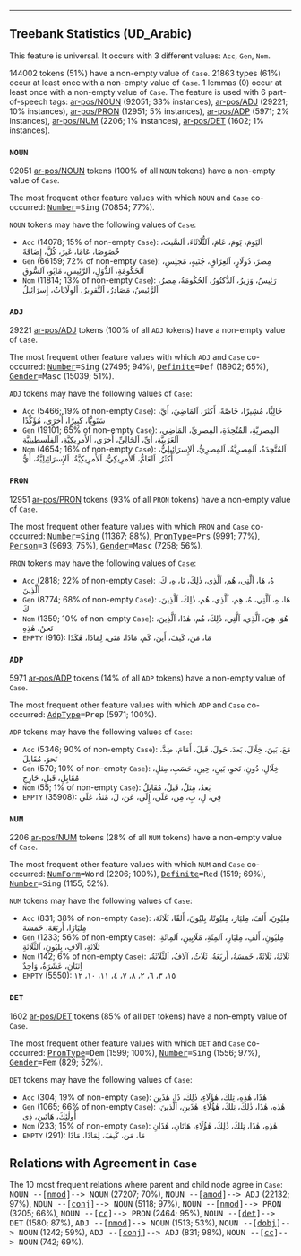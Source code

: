 

--------------------------------------------------------------------------------

## Treebank Statistics (UD_Arabic)

This feature is universal.
It occurs with 3 different values: `Acc`, `Gen`, `Nom`.

144002 tokens (51%) have a non-empty value of `Case`.
21863 types (61%) occur at least once with a non-empty value of `Case`.
1 lemmas (0) occur at least once with a non-empty value of `Case`.
The feature is used with 6 part-of-speech tags: [ar-pos/NOUN]() (92051; 33% instances), [ar-pos/ADJ]() (29221; 10% instances), [ar-pos/PRON]() (12951; 5% instances), [ar-pos/ADP]() (5971; 2% instances), [ar-pos/NUM]() (2206; 1% instances), [ar-pos/DET]() (1602; 1% instances).

### `NOUN`

92051 [ar-pos/NOUN]() tokens (100% of all `NOUN` tokens) have a non-empty value of `Case`.

The most frequent other feature values with which `NOUN` and `Case` co-occurred: <tt><a href="Number.html">Number</a>=Sing</tt> (70854; 77%).

`NOUN` tokens may have the following values of `Case`:

* `Acc` (14078; 15% of non-empty `Case`): اَليَومَ، يَومَ، عَامَ، اَلثُّلَاثَاءَ، اَلسَّبتَ، خُصُوصًا، عَامًا، غَيرَ، كُلَّ، إِضَافَةً
* `Gen` (66159; 72% of non-empty `Case`): مِصرَ، دُولَارٍ، اَلعِرَاقِ، جُنَيهٍ، مَجلِسِ، اَلحُكُومَةِ، اَلدُّوَلِ، اَلرَّئِيسِ، مَايُو، اَلسُّوقِ
* `Nom` (11814; 13% of non-empty `Case`): رَئِيسُ، وَزِيرُ، اَلدُّكتُورُ، اَلحُكُومَةُ، مِصرُ، اَلرَّئِيسُ، مَصَادِرُ، اَلتَّقرِيرُ، اَلوِلَايَاتُ، إِسرَائِيلُ

### `ADJ`

29221 [ar-pos/ADJ]() tokens (100% of all `ADJ` tokens) have a non-empty value of `Case`.

The most frequent other feature values with which `ADJ` and `Case` co-occurred: <tt><a href="Number.html">Number</a>=Sing</tt> (27495; 94%), <tt><a href="Definite.html">Definite</a>=Def</tt> (18902; 65%), <tt><a href="Gender.html">Gender</a>=Masc</tt> (15039; 51%).

`ADJ` tokens may have the following values of `Case`:

* `Acc` (5466; 19% of non-empty `Case`): حَالِيًّا، مُشِيرًا، خَاصَّةً، أَكثَرَ، اَلمَاضِيَ، أَيَّ، سَنَوِيًّا، كَبِيرًا، أُخرَى، مُؤَكِّدًا
* `Gen` (19101; 65% of non-empty `Case`): اَلمِصرِيَّةِ، اَلمُتَّحِدَةِ، اَلمِصرِيِّ، اَلمَاضِي، اَلعَرَبِيَّةِ، أَيِّ، اَلحَالِيِّ، أُخرَى، اَلأَمرِيكِيَّةِ، اَلفِلَسطِينِيَّةِ
* `Nom` (4654; 16% of non-empty `Case`): اَلمُتَّحِدَةُ، اَلمِصرِيَّةُ، اَلمِصرِيُّ، اَلإِسرَائِيلِيُّ، أَكثَرُ، اَلعَامُّ، اَلأَمرِيكِيُّ، اَلأَمرِيكِيَّةُ، اَلإِسرَائِيلِيَّةُ، أَيُّ

### `PRON`

12951 [ar-pos/PRON]() tokens (93% of all `PRON` tokens) have a non-empty value of `Case`.

The most frequent other feature values with which `PRON` and `Case` co-occurred: <tt><a href="Number.html">Number</a>=Sing</tt> (11367; 88%), <tt><a href="PronType.html">PronType</a>=Prs</tt> (9991; 77%), <tt><a href="Person.html">Person</a>=3</tt> (9693; 75%), <tt><a href="Gender.html">Gender</a>=Masc</tt> (7258; 56%).

`PRON` tokens may have the following values of `Case`:

* `Acc` (2818; 22% of non-empty `Case`): هُ، هَا، اَلَّتِي، هُم، اَلَّذِي، ذٰلِكَ، نَا، هِ، كَ، اَلَّذِينَ
* `Gen` (8774; 68% of non-empty `Case`): هَا، هِ، اَلَّتِي، هُ، هِم، اَلَّذِي، هُم، ذٰلِكَ، اَلَّذِينَ، كَ
* `Nom` (1359; 10% of non-empty `Case`): هُوَ، هِيَ، اَلَّذِي، اَلَّتِي، ذٰلِكَ، هُم، هٰذَا، اَلَّذِينَ، نَحنُ، هٰذِهِ
* `EMPTY` (916): مَا، مَن، كَيفَ، أَينَ، كَم، مَاذَا، مَتَى، لِمَاذَا، هٰكَذَا

### `ADP`

5971 [ar-pos/ADP]() tokens (14% of all `ADP` tokens) have a non-empty value of `Case`.

The most frequent other feature values with which `ADP` and `Case` co-occurred: <tt><a href="AdpType.html">AdpType</a>=Prep</tt> (5971; 100%).

`ADP` tokens may have the following values of `Case`:

* `Acc` (5346; 90% of non-empty `Case`): مَعَ، بَينَ، خِلَالَ، بَعدَ، حَولَ، قَبلَ، أَمَامَ، ضِدَّ، نَحوَ، مُقَابِلَ
* `Gen` (570; 10% of non-empty `Case`): خِلَالِ، دُونِ، نَحوِ، بَينِ، حِينِ، حَسَبِ، مِثلِ، مُقَابِلِ، قَبلِ، خَارِجِ
* `Nom` (55; 1% of non-empty `Case`): بَعدُ، مِثلُ، قَبلُ، مُقَابِلُ
* `EMPTY` (35908): فِي، لِ، بِ، مِن، عَلَى، إِلَى، عَن، لَ، مُنذُ، عَلَي

### `NUM`

2206 [ar-pos/NUM]() tokens (28% of all `NUM` tokens) have a non-empty value of `Case`.

The most frequent other feature values with which `NUM` and `Case` co-occurred: <tt><a href="NumForm.html">NumForm</a>=Word</tt> (2206; 100%), <tt><a href="Definite.html">Definite</a>=Red</tt> (1519; 69%), <tt><a href="Number.html">Number</a>=Sing</tt> (1155; 52%).

`NUM` tokens may have the following values of `Case`:

* `Acc` (831; 38% of non-empty `Case`): مِليُونَ، أَلفَ، مِليَارَ، مِليُونًا، بِليُونَ، أَلفًا، ثَلَاثَةَ، مِليَارًا، أَربَعَةَ، خَمسَةَ
* `Gen` (1233; 56% of non-empty `Case`): مِليُونِ، أَلفِ، مِليَارِ، اَلمِئَةِ، مَلَايِينِ، اَلمِائَةِ، ثَلَاثَةِ، آلَافِ، بِليُونِ، اَلثَّلَاثَةِ
* `Nom` (142; 6% of non-empty `Case`): ثَلَاثَةُ، ثَلَاثَةٌ، خَمسَةُ، أَربَعَةُ، ثَلَاثُ، آلَافُ، اَلثَّلَاثَةُ، اِثنَانِ، عَشَرَةُ، وَاحِدٌ
* `EMPTY` (5550): ١٥، ٣، ٦، ٢، ٨، ٧، ٤، ١١، ١٠، ١٢

### `DET`

1602 [ar-pos/DET]() tokens (85% of all `DET` tokens) have a non-empty value of `Case`.

The most frequent other feature values with which `DET` and `Case` co-occurred: <tt><a href="PronType.html">PronType</a>=Dem</tt> (1599; 100%), <tt><a href="Number.html">Number</a>=Sing</tt> (1556; 97%), <tt><a href="Gender.html">Gender</a>=Fem</tt> (829; 52%).

`DET` tokens may have the following values of `Case`:

* `Acc` (304; 19% of non-empty `Case`): هٰذَا، هٰذِهِ، تِلكَ، هٰؤُلَاءِ، ذٰلِكَ، ذَا، هٰذَينِ
* `Gen` (1065; 66% of non-empty `Case`): هٰذِهِ، هٰذَا، ذٰلِكَ، تِلكَ، هٰؤُلَاءِ، هٰذَينِ، اَلَّذِينَ، أُولٰئِكَ، هَاتَينِ، ذِي
* `Nom` (233; 15% of non-empty `Case`): هٰذِهِ، هٰذَا، تِلكَ، ذٰلِكَ، هٰؤُلَاءِ، هَاتَانِ، هٰذَانِ
* `EMPTY` (291): مَا، مَن، كَيفَ، لِمَاذَا، مَاذَا

## Relations with Agreement in `Case`

The 10 most frequent relations where parent and child node agree in `Case`:
<tt>NOUN --[<a href="../dep/nmod.html">nmod</a>]--> NOUN</tt> (27207; 70%),
<tt>NOUN --[<a href="../dep/amod.html">amod</a>]--> ADJ</tt> (22132; 97%),
<tt>NOUN --[<a href="../dep/conj.html">conj</a>]--> NOUN</tt> (5118; 97%),
<tt>NOUN --[<a href="../dep/nmod.html">nmod</a>]--> PRON</tt> (3205; 66%),
<tt>NOUN --[<a href="../dep/cc.html">cc</a>]--> PRON</tt> (2464; 95%),
<tt>NOUN --[<a href="../dep/det.html">det</a>]--> DET</tt> (1580; 87%),
<tt>ADJ --[<a href="../dep/nmod.html">nmod</a>]--> NOUN</tt> (1513; 53%),
<tt>NOUN --[<a href="../dep/dobj.html">dobj</a>]--> NOUN</tt> (1242; 59%),
<tt>ADJ --[<a href="../dep/conj.html">conj</a>]--> ADJ</tt> (831; 98%),
<tt>NOUN --[<a href="../dep/cc.html">cc</a>]--> NOUN</tt> (742; 69%).

